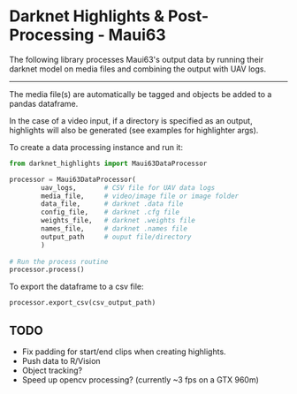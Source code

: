 # Darknet Highlights & Post-Processing - Maui63

The following library processes Maui63's output data by running their darknet model on media files and combining the output with UAV logs.

_____

The media file(s) are automatically be tagged and objects be added to a 
pandas dataframe.

In the case of a video input, if a directory is specified as an output, 
highlights will also be generated (see examples for highlighter args).

To create a data processing instance and run it:
```python
from darknet_highlights import Maui63DataProcessor 

processor = Maui63DataProcessor(
        uav_logs,       # CSV file for UAV data logs
        media_file,     # video/image file or image folder
        data_file,      # darknet .data file
        config_file,    # darknet .cfg file
        weights_file,   # darknet .weights file
        names_file,     # darknet .names file
        output_path     # ouput file/directory
        )
        
# Run the process routine
processor.process()
```

To export the dataframe to a csv file:
```python
processor.export_csv(csv_output_path)
```

## TODO
- Fix padding for start/end clips when creating highlights.
- Push data to R/Vision
- Object tracking?
- Speed up opencv processing? (currently ~3 fps on a GTX 960m)
